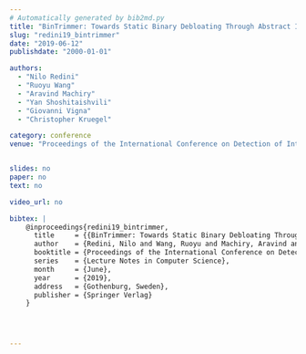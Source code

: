 ```yaml
---
# Automatically generated by bib2md.py
title: "BinTrimmer: Towards Static Binary Debloating Through Abstract Interpretation"
slug: "redini19_bintrimmer"
date: "2019-06-12"
publishdate: "2000-01-01"

authors:
  - "Nilo Redini"
  - "Ruoyu Wang"
  - "Aravind Machiry"
  - "Yan Shoshitaishvili"
  - "Giovanni Vigna"
  - "Christopher Kruegel"

category: conference
venue: "Proceedings of the International Conference on Detection of Intrusions and Malware, and Vulnerability Assessment (DIMVA) (Lecture Notes in Computer Science)"


slides: no
paper: no
text: no

video_url: no

bibtex: |
    @inproceedings{redini19_bintrimmer,
      title     = {{BinTrimmer: Towards Static Binary Debloating Through Abstract Interpretation}},
      author    = {Redini, Nilo and Wang, Ruoyu and Machiry, Aravind and Shoshitaishvili, Yan and Vigna, Giovanni and Kruegel, Christopher},
      booktitle = {Proceedings of the International Conference on Detection of Intrusions and Malware, and Vulnerability Assessment (DIMVA)},
      series    = {Lecture Notes in Computer Science},
      month     = {June},
      year      = {2019},
      address   = {Gothenburg, Sweden},
      publisher = {Springer Verlag}
    }




---
```


